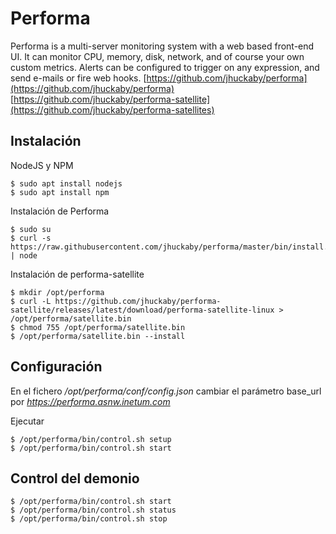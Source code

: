 # Performa

Performa is a multi-server monitoring system with a web based front-end UI. It can monitor CPU, memory, disk, network, and of course your own custom metrics. Alerts can be configured to trigger on any expression, and send e-mails or fire web hooks.
[https://github.com/jhuckaby/performa](https://github.com/jhuckaby/performa)
[https://github.com/jhuckaby/performa-satellite](https://github.com/jhuckaby/performa-satellites)

## Instalación

NodeJS y NPM

    $ sudo apt install nodejs
    $ sudo apt install npm

Instalación de Performa

    $ sudo su
    $ curl -s https://raw.githubusercontent.com/jhuckaby/performa/master/bin/install.js | node

Instalación de performa-satellite

    $ mkdir /opt/performa
    $ curl -L https://github.com/jhuckaby/performa-satellite/releases/latest/download/performa-satellite-linux > /opt/performa/satellite.bin
    $ chmod 755 /opt/performa/satellite.bin
    $ /opt/performa/satellite.bin --install    

## Configuración

En el fichero _/opt/performa/conf/config.json_ cambiar el parámetro base_url por _https://performa.asnw.inetum.com_

Ejecutar

    $ /opt/performa/bin/control.sh setup
    $ /opt/performa/bin/control.sh start

## Control del demonio

    $ /opt/performa/bin/control.sh start
    $ /opt/performa/bin/control.sh status
    $ /opt/performa/bin/control.sh stop